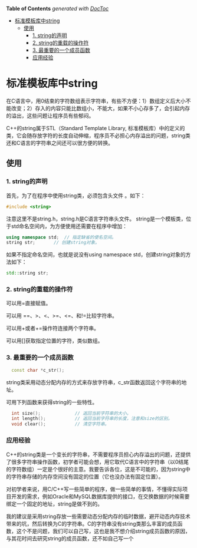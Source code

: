 <!-- START doctoc generated TOC please keep comment here to allow auto update -->
<!-- DON'T EDIT THIS SECTION, INSTEAD RE-RUN doctoc TO UPDATE -->
**Table of Contents**  *generated with [DocToc](https://github.com/thlorenz/doctoc)*

- [标准模板库中string](#%E6%A0%87%E5%87%86%E6%A8%A1%E6%9D%BF%E5%BA%93%E4%B8%ADstring)
  - [使用](#%E4%BD%BF%E7%94%A8)
    - [1. string的声明](#1-string%E7%9A%84%E5%A3%B0%E6%98%8E)
    - [2. string的重载的操作符](#2-string%E7%9A%84%E9%87%8D%E8%BD%BD%E7%9A%84%E6%93%8D%E4%BD%9C%E7%AC%A6)
    - [3. 最重要的一个成员函数](#3-%E6%9C%80%E9%87%8D%E8%A6%81%E7%9A%84%E4%B8%80%E4%B8%AA%E6%88%90%E5%91%98%E5%87%BD%E6%95%B0)
    - [应用经验](#%E5%BA%94%E7%94%A8%E7%BB%8F%E9%AA%8C)

<!-- END doctoc generated TOC please keep comment here to allow auto update -->

# 标准模板库中string

在C语言中，用0结束的字符数组表示字符串，有些不方便：1）数组定义后大小不能改变；2）存入的内容只能比数组小，不能大，如果不小心存多了，会引起内存的溢出，这些问题让程序员有些郁闷。

C++的string属于STL（Standard Template Library, 标准模板库）中的定义的类，它会随存放字符的长度自动伸缩，程序员不必担心内存溢出的问题，string类还和C语言的字符串之间还可以很方便的转换。

## 使用

### 1. string的声明

首先，为了在程序中使用string类，必须包含头文件 <string>。如下：
```c++
#include <string>
```
注意这里不是string.h，string.h是C语言字符串头文件。
string是一个模板类，位于std命名空间内，为方便使用还需要在程序中增加：

```c++
using namespace std;  // 指定缺省的使名空间。
string str;       // 创建string对象。
```
如果不指定命名空间，也就是说没有using namespace std，创建string对象的方法如下：
```c++
std::string str;
```

### 2. string的重载的操作符
可以用=直接赋值。

可以用 ==、>、<、>=、<=、和!=比较字符串。

可以用+或者+=操作符连接两个字符串。

可以用[]获取指定位置的字符，类似数组。

### 3. 最重要的一个成员函数
```c++
  const char *c_str();
```
string类采用动态分配内存的方式来存放字符串，c_str函数返回这个字符串的地址。

可用下列函数来获得string的一些特性。
```c++
  int size();             // 返回当前字符串的大小。
  int length();           // 返回当前字符串的长度，注意和size的区别。
  void clear();           // 清空字符串。
```

### 应用经验
C++的string类是一个变长的字符串，不需要程序员担心内存溢出的问题，还提供了很多字符串操作函数，初学者可能会想，用它取代C语言中的字符串（以0结尾的字符数组）一定是个很好的主意。我要告诉各位，这是不可能的，因为string中的字符串存储的内存空间没有固定的位置（它也没办法有固定位置）。

对初学者来说，用C/C++写一些简单的程序，做一些简单的事情，不懂得实际项目开发的需求，例如Oracle和MySQL数据库提供的接口，在交换数据的时候需要绑定一个固定的地址，string是做不到的。

我的建议是采用string存放一些需要动态分配内存的临时数据，避开动态内存技术带来的坑，然后转换为C的字符串。C的字符串没有string类那么丰富的成员函数，这个不是问题，我们可以自己写，这也是我不想介绍string成员函数的原因，与其花时间去研究string的成员函数，还不如自己写一个